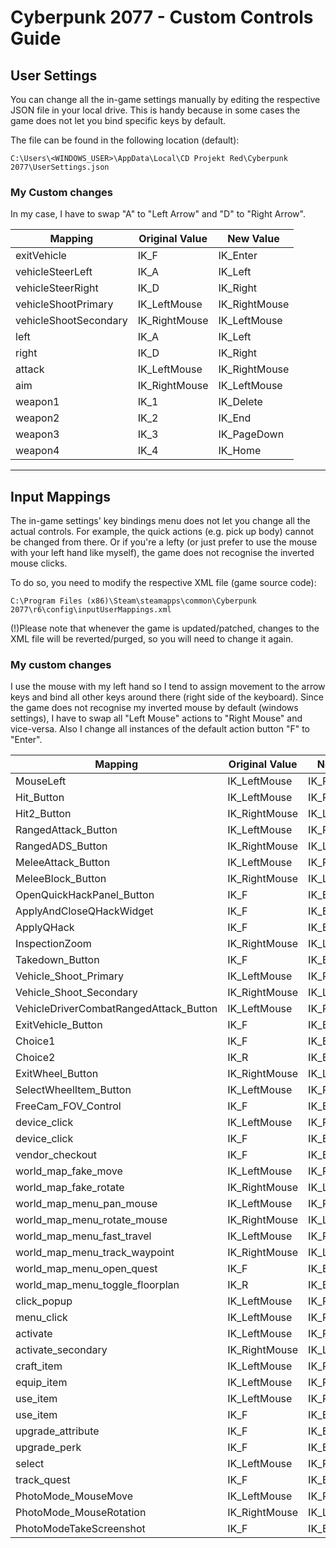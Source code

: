 # Cyberpunk 2077 - Custom Controls Guide

## User Settings

You can change all the in-game settings manually by editing the respective JSON file in your local drive.
This is handy because in some cases the game does not let you bind specific keys by default.

The file can be found in the following location (default):

```text
C:\Users\<WINDOWS_USER>\AppData\Local\CD Projekt Red\Cyberpunk 2077\UserSettings.json
```

### My Custom changes

In my case, I have to swap "A" to "Left Arrow" and "D" to "Right Arrow".

| Mapping               | Original Value | New Value     |
| --------------------- | -------------- | ------------- |
| exitVehicle           | IK_F           | IK_Enter      |
| vehicleSteerLeft      | IK_A           | IK_Left       |
| vehicleSteerRight     | IK_D           | IK_Right      |
| vehicleShootPrimary   | IK_LeftMouse   | IK_RightMouse |
| vehicleShootSecondary | IK_RightMouse  | IK_LeftMouse  |
| left                  | IK_A           | IK_Left       |
| right                 | IK_D           | IK_Right      |
| attack                | IK_LeftMouse   | IK_RightMouse |
| aim                   | IK_RightMouse  | IK_LeftMouse  |
| weapon1               | IK_1           | IK_Delete     |
| weapon2               | IK_2           | IK_End        |
| weapon3               | IK_3           | IK_PageDown   |
| weapon4               | IK_4           | IK_Home       |

---

## Input Mappings

The in-game settings' key bindings menu does not let you change all the actual controls. For example, the quick actions (e.g. pick up body) cannot be changed from there.
Or if you're a lefty (or just prefer to use the mouse with your left hand like myself), the game does not recognise the inverted mouse clicks.

To do so, you need to modify the respective XML file (game source code):

```text
C:\Program Files (x86)\Steam\steamapps\common\Cyberpunk 2077\r6\config\inputUserMappings.xml
```

(!)Please note that whenever the game is updated/patched, changes to the XML file will be reverted/purged, so you will need to change it again.

### My custom changes

I use the mouse with my left hand so I tend to assign movement to the arrow keys and bind all other keys around there (right side of the keyboard).
Since the game does not recognise my inverted mouse by default (windows settings), I have to swap all "Left Mouse" actions to "Right Mouse" and vice-versa.
Also I change all instances of the default action button "F" to "Enter".

| Mapping                                | Original Value | New Value     |
| -------------------------------------- | -------------- | ------------- |
| MouseLeft                              | IK_LeftMouse   | IK_RightMouse |
| Hit_Button                             | IK_LeftMouse   | IK_RightMouse |
| Hit2_Button                            | IK_RightMouse  | IK_LeftMouse  |
| RangedAttack_Button                    | IK_LeftMouse   | IK_RightMouse |
| RangedADS_Button                       | IK_RightMouse  | IK_LeftMouse  |
| MeleeAttack_Button                     | IK_LeftMouse   | IK_RightMouse |
| MeleeBlock_Button                      | IK_RightMouse  | IK_LeftMouse  |
| OpenQuickHackPanel_Button              | IK_F           | IK_Enter      |
| ApplyAndCloseQHackWidget               | IK_F           | IK_Enter      |
| ApplyQHack                             | IK_F           | IK_Enter      |
| InspectionZoom                         | IK_RightMouse  | IK_LeftMouse  |
| Takedown_Button                        | IK_F           | IK_Enter      |
| Vehicle_Shoot_Primary                  | IK_LeftMouse   | IK_RightMouse |
| Vehicle_Shoot_Secondary                | IK_RightMouse  | IK_LeftMouse  |
| VehicleDriverCombatRangedAttack_Button | IK_LeftMouse   | IK_RightMouse |
| ExitVehicle_Button                     | IK_F           | IK_Enter      |
| Choice1                                | IK_F           | IK_Enter      |
| Choice2                                | IK_R           | IK_Backspace  |
| ExitWheel_Button                       | IK_RightMouse  | IK_LeftMouse  |
| SelectWheelItem_Button                 | IK_LeftMouse   | IK_RightMouse |
| FreeCam_FOV_Control                    | IK_F           | IK_Enter      |
| device_click                           | IK_LeftMouse   | IK_RightMouse |
| device_click                           | IK_F           | IK_Enter      |
| vendor_checkout                        | IK_F           | IK_Enter      |
| world_map_fake_move                    | IK_LeftMouse   | IK_RightMouse |
| world_map_fake_rotate                  | IK_RightMouse  | IK_LeftMouse  |
| world_map_menu_pan_mouse               | IK_LeftMouse   | IK_RightMouse |
| world_map_menu_rotate_mouse            | IK_RightMouse  | IK_LeftMouse  |
| world_map_menu_fast_travel             | IK_LeftMouse   | IK_RightMouse |
| world_map_menu_track_waypoint          | IK_RightMouse  | IK_LeftMouse  |
| world_map_menu_open_quest              | IK_F           | IK_Enter      |
| world_map_menu_toggle_floorplan        | IK_R           | IK_Backspace  |
| click_popup                            | IK_LeftMouse   | IK_RightMouse |
| menu_click                             | IK_LeftMouse   | IK_RightMouse |
| activate                               | IK_LeftMouse   | IK_RightMouse |
| activate_secondary                     | IK_RightMouse  | IK_LeftMouse  |
| craft_item                             | IK_LeftMouse   | IK_RightMouse |
| equip_item                             | IK_LeftMouse   | IK_RightMouse |
| use_item                               | IK_LeftMouse   | IK_RightMouse |
| use_item                               | IK_F           | IK_Enter      |
| upgrade_attribute                      | IK_F           | IK_Enter      |
| upgrade_perk                           | IK_F           | IK_Enter      |
| select                                 | IK_LeftMouse   | IK_RightMouse |
| track_quest                            | IK_F           | IK_Enter      |
| PhotoMode_MouseMove                    | IK_LeftMouse   | IK_RightMouse |
| PhotoMode_MouseRotation                | IK_RightMouse  | IK_LeftMouse  |
| PhotoModeTakeScreenshot                | IK_F           | IK_Enter      |
